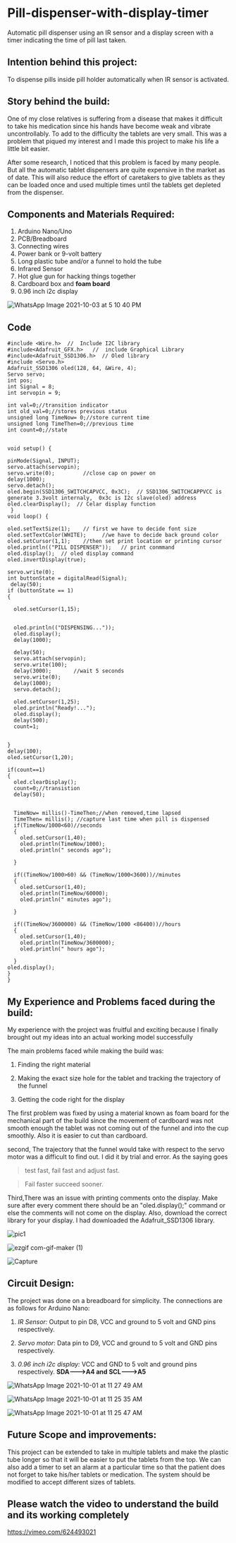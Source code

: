 # Pill-dispenser-with-display-timer
Automatic pill dispenser using an IR sensor and a display screen with a timer indicating the time of pill last taken.
## Intention behind this project:
To dispense pills inside pill holder automatically when IR sensor is activated.
## Story behind the build:
One of my close relatives is suffering from a disease that makes it difficult to take his medication since his hands have become weak and vibrate uncontrollably. To add to the difficulty the tablets are very small. This was a problem that piqued my interest and I made this project to make his life a little bit easier.

After some research, I noticed that this problem is faced by many people. But all the automatic tablet dispensers are quite expensive in the market as of date. This will also reduce the effort of caretakers to give tablets as they can be loaded once and used multiple times until the tablets get depleted from the dispenser.

## Components and Materials Required:
1. Arduino Nano/Uno
2. PCB/Breadboard
3. Connecting wires
4. Power bank or 9-volt battery
5. Long plastic tube and/or a funnel to hold the tube
6. Infrared Sensor
7. Hot glue gun for hacking things together
8. Cardboard box and **foam board**
9. 0.96 inch i2c display

![WhatsApp Image 2021-10-03 at 5 10 40 PM](https://user-images.githubusercontent.com/75200693/135752211-f669fb75-571c-408b-a687-339e722f8b2d.jpeg)

## Code
    #include <Wire.h>  //  Include I2C library
    #include<Adafruit_GFX.h>   //  include Graphical Library
    #include<Adafruit_SSD1306.h>  // Oled library
    #include <Servo.h>
    Adafruit_SSD1306 oled(128, 64, &Wire, 4); 
    Servo servo; 
    int pos; 
    int Signal = 8; 
    int servopin = 9;

    int val=0;//transition indicator
    int old_val=0;//stores previous status
    unsigned long TimeNow= 0;//store current time
    unsigned long TimeThen=0;//previous time 
    int count=0;//state


    void setup() { 
   
    pinMode(Signal, INPUT); 
    servo.attach(servopin);
    servo.write(0);         //close cap on power on
    delay(1000);
    servo.detach();
    oled.begin(SSD1306_SWITCHCAPVCC, 0x3C);  // SSD1306_SWITCHCAPPVCC is generate 3.3volt internaly,  0x3c is I2c slave(oled) address
    oled.clearDisplay();  // Celar display function
     } 
    void loop() {
  
    oled.setTextSize(1);    // first we have to decide font size
    oled.setTextColor(WHITE);     //we have to decide back ground color
    oled.setCursor(1,1);    //then set print location or printing cursor
    oled.println(("PILL DISPENSER"));   // print conmmand 
    oled.display();  // oled display command
    oled.invertDisplay(true);

    servo.write(0);
    int buttonState = digitalRead(Signal);
     delay(50); 
    if (buttonState == 1) 
    {
       
      oled.setCursor(1,15); 
      
  
      oled.println(("DISPENSING..."));
      oled.display(); 
      delay(1000);
      
      delay(50);
      servo.attach(servopin);
      servo.write(100);
      delay(3000);       //wait 5 seconds
      servo.write(0);    
      delay(1000);
      servo.detach();
      
      oled.setCursor(1,25);
      oled.println("Ready!...");
      oled.display(); 
      delay(500);
      count=1;
    
      
    } 
    delay(100);
    oled.setCursor(1,20);
    
    if(count==1)
    {
      oled.clearDisplay();
      count=0;//transistion
      delay(50);
      

      TimeNow= millis()-TimeThen;//when removed,time lapsed
      TimeThen= millis(); //capture last time when pill is dispensed
      if(TimeNow/1000<60)//seconds
      {
        oled.setCursor(1,40);
        oled.println(TimeNow/1000);
        oled.println(" seconds ago");
        
      }

      if((TimeNow/1000>60) && (TimeNow/1000<3600))//minutes
      {
        oled.setCursor(1,40);
        oled.println(TimeNow/60000);
        oled.println(" minutes ago");
        
      }

      if((TimeNow/3600000) && (TimeNow/1000 <86400))//hours
      {
        oled.setCursor(1,40);
        oled.println(TimeNow/3600000);
        oled.println(" hours ago");
       
      }
    oled.display();    
    }       
    }
 
## My Experience and Problems faced during the build:

My experience with the project was fruitful and exciting because I finally brought out my ideas into an actual working model successfully

The main problems faced while making the build was:

1. Finding the right material

2. Making the exact size hole for the tablet and tracking the trajectory of the funnel

3. Getting the code right for the display

The first problem was fixed by using a material known as foam board for the mechanical part of the build since the movement of cardboard was not smooth enough the tablet was not coming out of the funnel and into the cup smoothly. Also it is easier to cut than cardboard.

second, The trajectory that the funnel would take with respect to the servo motor was a difficult to find out. I did it by trial and error. As the saying goes 

> test fast, fail fast and adjust fast.

> Fail faster succeed sooner.

Third,There was an issue with printing comments onto the display. Make sure after every comment there should be an "oled.display();" command or else the comments will not come on the display. Also, download the correct library for your display. I had downloaded the Adafruit_SSD1306 library.



![pic1](https://user-images.githubusercontent.com/75200693/135752148-e090f6f0-3fda-48c8-a70f-c4aa8b0bdbab.jpeg)


![ezgif com-gif-maker (1)](https://user-images.githubusercontent.com/75200693/135755322-77c52c74-eff3-4127-85a6-421892dc44e6.gif)

![Capture](https://user-images.githubusercontent.com/75200693/135750978-80a4ad36-2a25-4de7-8492-4ca29de9a5aa.PNG)

## Circuit Design:
The project was done on a breadboard for simplicity. The connections are as follows for Arduino Nano:

1. *IR Sensor:* Output to pin D8, VCC and ground to 5 volt and GND pins respectively.

2. *Servo motor*: Data pin to D9, VCC and ground to 5 volt and GND pins respectively.

3. *0.96 inch i2c display:* VCC and GND to 5 volt and ground pins respectively. **SDA--->A4 and SCL--->A5**

![WhatsApp Image 2021-10-01 at 11 27 49 AM](https://user-images.githubusercontent.com/75200693/136192545-afbe4a29-18cd-4e00-b8b6-1379c316a627.jpeg)

![WhatsApp Image 2021-10-01 at 11 25 35 AM](https://user-images.githubusercontent.com/75200693/136192720-87b711e7-7dcb-4569-ba1b-d10a616bb07a.jpeg)

![WhatsApp Image 2021-10-01 at 11 25 47 AM](https://user-images.githubusercontent.com/75200693/136192746-ef2d0f37-adce-4e92-8aab-63f13c87bfe7.jpeg)


## Future Scope and improvements:
This project can be extended to take in multiple tablets and make the plastic tube longer so that it will be easier to put the tablets from the top.
We can also add a timer to set an alarm at a particular time so that the patient does not forget to take his/her tablets or medication.
The system should be modified to accept different sizes of tablets.

## Please watch the video to understand the build and its working completely

https://vimeo.com/624493021
